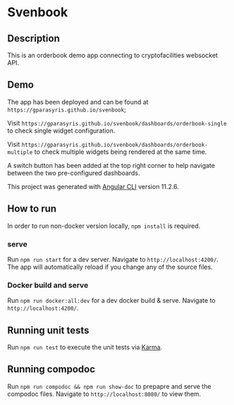 # Svenbook

## Description

This is an orderbook demo app connecting to cryptofacilities websocket API.

## Demo
The app has been deployed and can be found at `https://gparasyris.github.io/svenbook`;

Visit `https://gparasyris.github.io/svenbook/dashboards/orderbook-single` to check single widget configuration.

Visit `https://gparasyris.github.io/svenbook/dashboards/orderbook-multiple` to check multiple widgets being rendered at the same time.

A switch button has been added at the top right corner to help navigate between the two pre-configured dashboards.

This project was generated with [Angular CLI](https://github.com/angular/angular-cli) version 11.2.6.

## How to run
In order to run non-docker version locally, `npm install` is required.
### serve
Run `npm run start` for a dev server. Navigate to `http://localhost:4200/`. The app will automatically reload if you change any of the source files.

### Docker build and serve
Run `npm run docker:all:dev` for a dev docker build & serve. Navigate to `http://localhost:4200/`.
## Running unit tests

Run `npm run test` to execute the unit tests via [Karma](https://karma-runner.github.io).


## Running compodoc

Run `npm run compodoc && npm run show-doc` to prepapre and serve the compodoc files.  Navigate to `http://localhost:8080/` to view them.